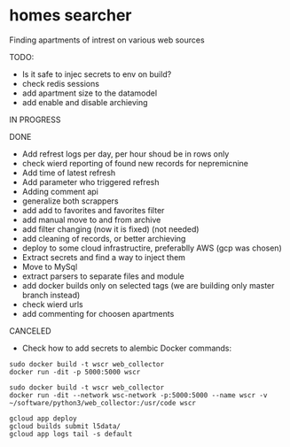# homes searcher
Finding apartments of intrest on various web sources

TODO:
- Is it safe to injec secrets to env on build?
- check redis sessions
- add apartment size to the datamodel
- add enable and disable archieving

IN PROGRESS

DONE
- Add refrest logs per day, per hour shoud be in rows only
- check wierd reporting of found new records for nepremicnine
- Add time of latest refresh
- Add parameter who triggered refresh
- Adding comment api
- generalize both scrappers
- add add to favorites and favorites filter
- add manual move to and from archive
- add filter changing (now it is fixed) (not needed)
- add cleaning of records, or better archieving
- deploy to some cloud infrastructire, preferablly AWS (gcp was chosen)
- Extract secrets and find a way to inject them
- Move to MySql
- extract parsers to separate files and module
- add docker builds only on selected tags (we are building only master branch instead)
- check wierd urls
- add commenting for choosen apartments

CANCELED
- Check how to add secrets to alembic
Docker commands:
```
sudo docker build -t wscr web_collector 
docker run -dit -p 5000:5000 wscr

sudo docker build -t wscr web_collector
docker run -dit --network wsc-network -p:5000:5000 --name wscr -v ~/software/python3/web_collector:/usr/code wscr 

gcloud app deploy
gcloud builds submit l5data/
gcloud app logs tail -s default
```
